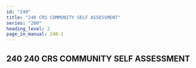 ```yaml
---
id: "240"
title: "240 CRS COMMUNITY SELF ASSESSMENT"
series: "200"
heading_level: 2
page_in_manual: 240-1
---
```


## 240 240 CRS COMMUNITY SELF ASSESSMENT